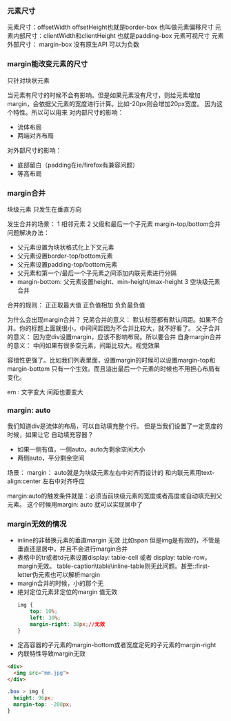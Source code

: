 ### 元素尺寸

元素尺寸：offsetWidth offsetHeight也就是border-box 也叫做元素偏移尺寸
元素内部尺寸：clientWidth和clientHeight 也就是padding-box 元素可视尺寸
元素外部尺寸： margin-box 没有原生API 可以为负数



### margin能改变元素的尺寸
只针对块状元素

当元素有尺寸的时候不会有影响。但是如果元素没有尺寸，则给元素增加margin，会依据父元素的宽度进行计算。比如-20px则会增加20px宽度。
因为这个特性。所以可以用来
对内部尺寸的影响：
* 流体布局
* 两端对齐布局

对外部尺寸的影响：
* 底部留白（padding在ie/firefox有兼容问题） 
* 等高布局

### margin合并
块级元素
只发生在垂直方向

发生合并的场景：
1 相邻元素
2 父级和最后一个子元素
margin-top/bottom合并问题解决办法：
* 父元素设置为块状格式化上下文元素
* 父元素设置border-top/bottom元素
* 父元素设置padding-top/bottom元素
* 父元素和第一个/最后一个子元素之间添加内联元素进行分隔
* margin-bottom: 父元素设置height、min-height/max-height
3 空块级元素合并


合并的规则：
正正取最大值 正负值相加 负负最负值


为什么会出现margin合并？
兄弟合并的意义：
默认标签都有默认间距。如果不合并。你的标题上面就很小，中间间距因为不合并比较大，就不好看了。
父子合并的意义：
因为空div设置margin，应该不影响布局。所以要合并
自身margin合并的意义：
中间如果有很多空元素，间距比较大。视觉效果

容错性更强了。比如我们列表里面，设置margin的时候可以设置margin-top和margin-bottom
只有一个生效。而且溢出最后一个元素的时候也不用担心布局有变化。

em : 文字变大 间距也要变大


### margin: auto
我们知道div是流体的布局，可以自动填充整个行。
但是当我们设置了一定宽度的时候，如果让它
自动填充容器？

* 如果一侧有值，一侧auto。auto为剩余空间大小
* 两侧auto，平分剩余空间

场景：
margin： auto就是为块级元素左右中对齐而设计的
和内联元素用text-align:center  左右中对齐呼应

margin:auto的触发条件就是：必须当前块级元素的宽度或者高度或自动填充到父元素。
这个时候用margin: auto 就可以实现居中了

### margin无效的情况

* inline的非替换元素的垂直margin 无效 比如span 但是img是有效的，不管是垂直还是居中，并且不会进行margin合并
* 表格中的tr或者td元素设置display: table-cell 或者 display: table-row。 margin无效。 table-caption\table\inline-table则无此问题。甚至::first-letter伪元素也可以解析margin
* margin合并的时候，小的那个无
* 绝对定位元素非定位的margin 值无效
  ``` css
  img {
      top: 10%;
      left: 30%;
      margin-right: 30px;//无效
  }
  ```
* 定高容器的子元素的margin-bottom或者宽度定死的子元素的margin-right
* 内联特性导致margin无效
``` html
<div>
  <img src="mm.jpg">
</div>
```
``` css
.box > img {
  height: 96px;
  margin-top: -200px;
}
```







  